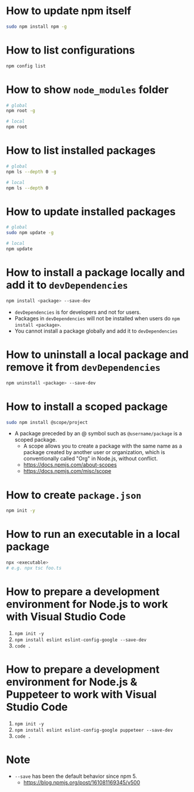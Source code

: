 # How to update npm itself
```bash
sudo npm install npm -g
```

# How to list configurations
```bash
npm config list
```

# How to show `node_modules` folder
```bash
# global
npm root -g

# local
npm root
```

# How to list installed packages
```bash
# global
npm ls --depth 0 -g

# local
npm ls --depth 0
```

# How to update installed packages
```bash
# global
sudo npm update -g

# local
npm update
```

# How to install a package locally and add it to `devDependencies`
```bash
npm install <package> --save-dev 
```
* `devDependencies` is for developers and not for users.
* Packages in `devDependencies` will not be installed when users do `npm install <package>`.
* You cannot install a package globally and add it to `devDependencies`

# How to uninstall a local package and remove it from `devDependencies`
```bash
npm uninstall <package> --save-dev
```

# How to install a scoped package
```bash
sudo npm install @scope/project
```
* A package preceded by an @ symbol such as `@username/package` is a scoped package.
  * A scope allows you to create a package with the same name as a package created by another user or organization, which is conventionally called "Org" in Node.js, without conflict.
  * https://docs.npmjs.com/about-scopes
  * https://docs.npmjs.com/misc/scope

# How to create `package.json`
```bash
npm init -y
```

# How to run an executable in a local package
```bash
npx <executable>
# e.g. npx tsc foo.ts
```

# How to prepare a development environment for Node.js to work with Visual Studio Code
1. `npm init -y`
2. `npm install eslint eslint-config-google --save-dev`
3. `code .`

# How to prepare a development environment for Node.js & Puppeteer to work with Visual Studio Code
1. `npm init -y`
2. `npm install eslint eslint-config-google puppeteer --save-dev`
3. `code .`

# Note
* `--save` has been the default behavior since npm 5.
  * https://blog.npmjs.org/post/161081169345/v500

